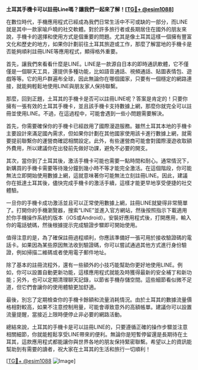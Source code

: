 **土耳其手機卡可以註冊Line嗎？讓我們一起來了解！[[TG💪+ @esim1088](https://t.me/s/esim1088)]**

在數位時代，手機應用程式已經成為我們日常生活中不可或缺的一部分，而LINE就是其中一款家喻戶曉的社交軟體。對於許多旅行者或長期居住在國外的朋友來說，手機卡的選擇和使用方式是個重要的問題。尤其是像土耳其這樣一個擁有豐富文化和歷史的地方，如果你計劃前往土耳其旅遊或工作，那麼了解當地的手機卡是否能夠順利註冊LINE等應用程式，顯得格外重要。

首先，讓我們來看看什麼是LINE。LINE是一款源自日本的即時通訊軟體，它不僅僅是一個聊天工具，還提供多種功能，比如語音通話、視頻通話、貼圖表情包、遊戲等等。它的用戶群遍布全球，因此無論你在哪個國家，只要有一個穩定的網路連接，就能夠輕鬆地使用LINE與朋友家人保持聯繫。

那麼，回到正題，土耳其的手機卡是否可以註冊LINE呢？答案是肯定的！只要你擁有一張有效的土耳其手機卡，並且該手機卡支持數據上網，那麼你就完全可以註冊並使用LINE。不過，在這過程中，可能會遇到一些小問題需要解決。

首先，你需要確保你的手機卡已經啟用了國際漫遊服務。雖然土耳其本地的手機卡主要設計來滿足國內需求，但如果你計劃在其他國家使用該卡進行數據上網，就需要提前聯繫你的運營商確認相關設定。此外，有些運營商可能會對國際漫遊收取額外費用，所以建議你在出發前先做好功課，避免不必要的開支。

其次，當你到了土耳其後，激活手機卡可能也需要一點時間和耐心。通常情況下，新購買的手機卡需要等待幾分鐘到幾小時不等才能完全激活。在這個階段，你可能無法立即開始使用數據上網，這就意味著你可能無法立刻註冊LINE。因此，建議你在抵達土耳其後，儘快完成手機卡的激活手續，這樣才能更早地享受便捷的社交體驗。

一旦你的手機卡成功激活並且可以正常使用數據上網，註冊LINE就變得非常簡單了。打開你的手機瀏覽器，搜索“LINE”並進入官方網站，然後按照指示下載適用於你手機操作系統的版本（iOS或Android）。安裝好應用程式後，打開應用，輸入你的電話號碼，然後根據提示完成驗證步驟即可開始使用。

值得注意的是，為了確保註冊過程順利，你應該準備好一張可用於接收驗證碼的電話卡。如果因為某些原因無法收到驗證碼，你可以嘗試通過其他方式進行身份驗證，例如掃描二維碼或者使用電子郵件地址。

除了基本的註冊流程外，還有一些額外的小技巧能幫助你更好地使用LINE。例如，你可以設置自動更新功能，這樣應用程式就能及時獲得最新的安全補丁和新功能；另外，也可以定期清理聊天記錄，以節省手機存儲空間。這些細節看似微不足道，但它們會讓你的使用體驗更加舒適。

最後，別忘了定期檢查你的手機卡餘額和流量消耗情況。由於土耳其的數據流量價格相對較高，如果不注意控制用量，可能會導致意外的高額帳單。建議你可以設置流量提醒，當接近上限時便停止非必要的網路活動。

總結來說，土耳其的手機卡是可以註冊LINE的，只要遵循正確的操作步驟並注意相關細節，你就能輕鬆享受LINE帶來的便利。無論你是短暫停留還是長期待在土耳其，這款應用程式都能讓你與世界各地的朋友保持緊密聯繫。希望以上的資訊能幫助到有需要的讀者，祝大家在土耳其的生活和旅行一切順利！

[[TG💪+ @esim1088](https://t.me/s/esim1088) ![Image](https://i.postimg.cc/4NQfJmqS/Snipaste-2025-05-13-00-14-12.png)]